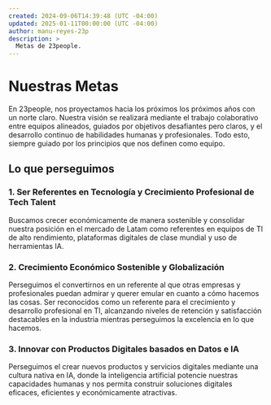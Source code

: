 ```yaml
---
created: 2024-09-06T14:39:48 (UTC -04:00)
updated: 2025-01-11T00:00:00 (UTC -04:00)
author: manu-reyes-23p
description: >
  Metas de 23people.
---
```


# Nuestras Metas

En 23people, nos proyectamos hacia los próximos los próximos años con un norte claro. Nuestra visión se realizará mediante el trabajo colaborativo entre equipos alineados, guiados por objetivos desafiantes pero claros, y el desarrollo continuo de habilidades humanas y profesionales. Todo esto, siempre guiado por los principios que nos definen como equipo.

## Lo que perseguimos

### 1. Ser Referentes en Tecnología y Crecimiento Profesional de Tech Talent

Buscamos crecer económicamente de manera sostenible y consolidar nuestra posición en el mercado de Latam como referentes en equipos de TI de alto rendimiento,  plataformas digitales de clase mundial y uso de herramientas IA.

### 2. Crecimiento Económico Sostenible y Globalización

Perseguimos el convertirnos en un referente al que otras empresas y profesionales puedan admirar y querer emular en cuanto a cómo hacemos las cosas. Ser reconocidos como un referente para el crecimiento y desarrollo profesional en TI, alcanzando niveles de retención y satisfacción destacables en la industria mientras perseguimos la excelencia en lo que hacemos.

### 3. Innovar con Productos Digitales basados en Datos e IA

Perseguimos el crear nuevos productos y servicios digitales mediante una cultura nativa en IA, donde la inteligencia artificial potencie nuestras capacidades humanas y nos permita construir soluciones digitales eficaces, eficientes y económicamente atractivas.

